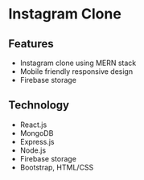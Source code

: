 # Instagram Clone
## Features
- Instagram clone using MERN stack
- Mobile friendly responsive design
- Firebase storage

## Technology
- React.js
- MongoDB
- Express.js
- Node.js
- Firebase storage
- Bootstrap, HTML/CSS
